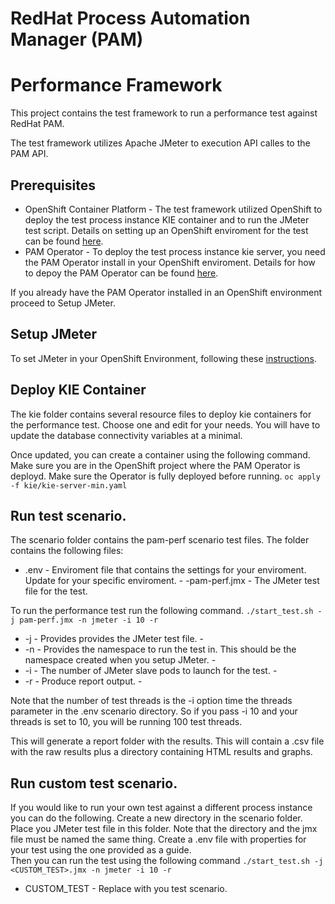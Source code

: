 # RedHat Process Automation Manager (PAM) #
# Performance Framework #
This project contains the test framework to run a performance test against RedHat PAM.

The test framework utilizes Apache JMeter to execution API calles to the PAM API.

## Prerequisites ##
- OpenShift Container Platform - The test framework utilized OpenShift to deploy the test process instance KIE container and to run the JMeter test script.  Details on setting up an OpenShift enviroment for the test can be found [here](OCP-SETUP/README.md).
- PAM Operator - To deploy the test process instance kie server, you need the PAM Operator install in your OpenShift enviroment.  Details for how to depoy the PAM Operator can be found [here](PAM-SETUP).

If you already have the PAM Operator installed in an OpenShift environment proceed to Setup JMeter.

## Setup JMeter ##
To set JMeter in your OpenShift Environment, following these [instructions](JMETER/README.md).

## Deploy KIE Container ##
The kie folder contains several resource files to deploy kie containers for the performance test.  Choose one and edit for your needs.  You will have to update the database connectivity variables at a minimal.

Once updated, you can create a container using the following command.  Make sure you are in the OpenShift project where the PAM Operator is deployd.  Make sure the Operator is fully deployed before running.
`oc apply -f kie/kie-server-min.yaml`

## Run test scenario. ##
The scenario folder contains the pam-perf scenario test files.  The folder contains the following files:
- .env - Enviroment file that contains the settings for your enviroment.  Update for your specific enviroment. -
-pam-perf.jmx - The JMeter test file for the test.

To run the performance test run the following command. `./start_test.sh -j pam-perf.jmx -n jmeter -i 10 -r`
- -j - Provides provides the JMeter test file. -
- -n - Provides the namespace to run the test in.  This should be the namespace created when you setup JMeter. -
- -i - The number of JMeter slave pods to launch for the test. -
- -r - Produce report output. -

Note that the number of test threads is the -i option time the threads parameter in the .env scenario directory.  So if you pass -i 10 and your threads is set to 10, you will be running 100 test threads.

This will generate a report folder with the results.  This will contain a .csv file with the raw results plus a directory containing HTML results and graphs.

## Run custom test scenario. ##
If you would like to run your own test against a different process instance you can do the following.
Create a new directory in the scenario folder.  Place you JMeter test file in this folder.  Note that the directory and the jmx file must be named the same thing.  Create a .env file with properties for your test using the one provided as a guide.  
Then you can run the test using the following command `./start_test.sh -j <CUSTOM_TEST>.jmx -n jmeter -i 10 -r`
- CUSTOM_TEST - Replace with you test scenario. 
